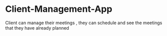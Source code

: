# Client-Management-App
Client can manage their meetings , they can schedule and see the meetings that they have already planned
